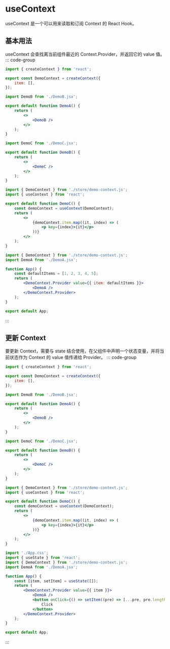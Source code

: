 # useContext
useContext 是一个可以用来读取和订阅 Context 的 React Hook。

## 基本用法
useContext 会查找离当前组件最近的 Context.Provider，并返回它的 value 值。
::: code-group
```jsx [store/demo-context.js]
import { createContext } from 'react';

export const DemoContext = createContext({
    item: [],
});
```
```jsx [DemoA.jsx]
import DemoB from './DemoB.jsx';

export default function DemoA() {
    return (
        <>
            <DemoB />
        </>
    );
}
```
```jsx [DemoB.jsx]
import DemoC from './DemoC.jsx';

export default function DemoB() {
    return (
        <>
            <DemeC />
        </>
    );
}
```
```jsx [DemoC.jsx]
import { DemoContext } from './store/demo-context.js';
import { useContext } from 'react';

export default function DemoC() {
    const demoContext = useContext(DemoContext);
    return (
        <>
            {demoContext.item.map((it, index) => (
                <p key={index}>{it}</p>
            ))}
        </>
    );
}
```
```jsx [App.jsx]
import { DemoContext } from './store/demo-context.js';
import DemoA from './DemoA.jsx';

function App() {
    const defaultItems = [1, 2, 3, 4, 5];
    return (
        <DemoContext.Provider value={{ item: defaultItems }}>
            <DemoA />
        </DemoContext.Provider>
    );
}

export default App;
```
:::
## 更新 Context
要更新 Context，需要与 state 结合使用，在父组件中声明一个状态变量，并将当前状态作为 Context 的 value 值传递给 Provider。
::: code-group
```jsx [store/demo-context.js]
import { createContext } from 'react';

export const DemoContext = createContext({
    item: [],
});
```
```jsx [DemoA.jsx]
import DemoB from './DemoB.jsx';

export default function DemoA() {
    return (
        <>
            <DemoB />
        </>
    );
}
```
```jsx [DemoB.jsx]
import DemoC from './DemoC.jsx';

export default function DemoB() {
    return (
        <>
            <DemoC />
        </>
    );
}
```
```jsx [DemoC.jsx]
import { DemoContext } from './store/demo-context.js';
import { useContext } from 'react';

export default function DemoC() {
    const demoContext = useContext(DemoContext);
    return (
        <>
            {demoContext.item.map((it, index) => (
                <p key={index}>{it}</p>
            ))}
        </>
    );
}
```
```jsx [App.jsx]
import './App.css';
import { useState } from 'react';
import { DemoContext } from './store/demo-context.js';
import DemoA from './DemoA.jsx';

function App() {
    const [item, setItem] = useState([]);
    return (
        <DemoContext.Provider value={{ item }}>
            <DemoA />
            <button onClick={() => setItem((pre) => [...pre, pre.length + 1])}>
                Click
            </button>
        </DemoContext.Provider>
    );
}

export default App;
```
:::